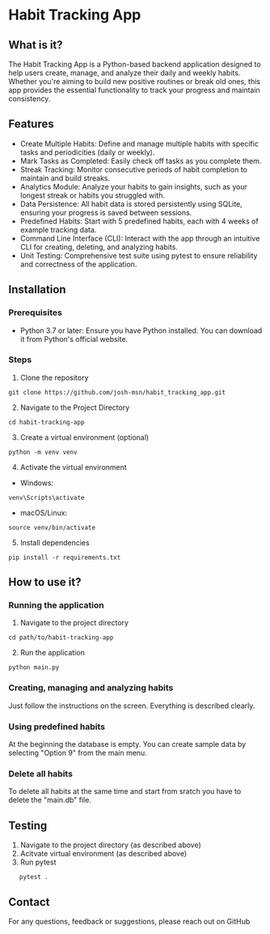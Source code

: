 # Habit Tracking App

## What is it?

The Habit Tracking App is a Python-based backend application designed to help users create, manage, and analyze their daily and weekly habits. Whether you're aiming to build new positive routines or break old ones, this app provides the essential functionality to track your progress and maintain consistency.

## Features

- Create Multiple Habits: Define and manage multiple habits with specific tasks and periodicities (daily or weekly).
- Mark Tasks as Completed: Easily check off tasks as you complete them.
- Streak Tracking: Monitor consecutive periods of habit completion to maintain and build streaks.
- Analytics Module: Analyze your habits to gain insights, such as your longest streak or habits you struggled with.
- Data Persistence: All habit data is stored persistently using SQLite, ensuring your progress is saved between sessions.
- Predefined Habits: Start with 5 predefined habits, each with 4 weeks of example tracking data.
- Command Line Interface (CLI): Interact with the app through an intuitive CLI for creating, deleting, and analyzing habits.
- Unit Testing: Comprehensive test suite using pytest to ensure reliability and correctness of the application.

## Installation

### Prerequisites

- Python 3.7 or later: Ensure you have Python installed. You can download it from Python's official website.

### Steps

1. Clone the repository

```shell
git clone https://github.com/josh-msn/habit_tracking_app.git
```

2. Navigate to the Project Directory

```shell
cd habit-tracking-app
```

3. Create a virtual environment (optional)

```shell
python -m venv venv
```

4. Activate the virtual environment

- Windows:

```shell
venv\Scripts\activate
```

- macOS/Linux:

```shell
source venv/bin/activate
```

5. Install dependencies

```shell
pip install -r requirements.txt
```

## How to use it?

### Running the application

1. Navigate to the project directory

```shell
cd path/to/habit-tracking-app
```

2. Run the application

```shell
python main.py
```

### Creating, managing and analyzing habits

Just follow the instructions on the screen. Everything is described clearly.

### Using predefined habits

At the beginning the database is empty. You can create sample data by selecting "Option 9" from the main menu.

### Delete all habits

To delete all habits at the same time and start from sratch you have to delete the "main.db" file.

## Testing

1. Navigate to the project directory (as described above)
2. Acitvate virtual environment (as described above)
3. Run pytest

```shell
   pytest .
```

## Contact

For any questions, feedback or suggestions, please reach out on GitHub
